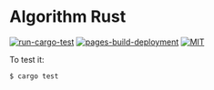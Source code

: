 # Algorithm Rust

[![run-cargo-test](https://github.com/supdrewin/algorithm-rs/actions/workflows/rust.yml/badge.svg)](https://github.com/supdrewin/algorithm-rs/actions/workflows/rust.yml)
[![pages-build-deployment](https://github.com/supdrewin/algorithm-rs/actions/workflows/pages/pages-build-deployment/badge.svg)](https://github.com/supdrewin/algorithm-rs/actions/workflows/pages/pages-build-deployment)
[![MIT](https://img.shields.io/badge/license-MIT-blue.svg)](LICENSE.md)

To test it:

``` shell
$ cargo test
```
